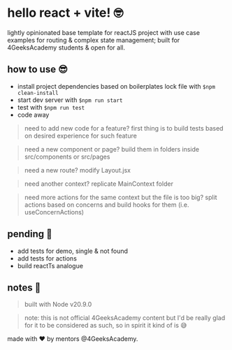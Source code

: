 
# hello react + vite! 🤓
lightly opinionated base template for reactJS project with use case examples for routing & complex state management; built for 4GeeksAcademy students & open for all.

## how to use 😎
- install project dependencies based on boilerplates lock file with `$npm clean-install`
- start dev server with `$npm run start`
- test with `$npm run test`
- code away

> need to add new code for a feature? first thing is to build tests based on desired experience for such feature

> need a new component or page? build them in folders inside src/components or src/pages

> need a new route? modify Layout.jsx

> need another context? replicate MainContext folder

> need more actions for the same context but the file is too big? split actions based on concerns and build hooks for them (i.e. useConcernActions)

## pending 🤪
- add tests for demo, single & not found
- add tests for actions
- build reactTs analogue

## notes 📝

> built with Node v20.9.0

> note: this is not official 4GeeksAcademy content but I'd be really glad for it to be considered as such, so in spirit it kind of is 😅

made with ♥ by mentors @4GeeksAcademy.